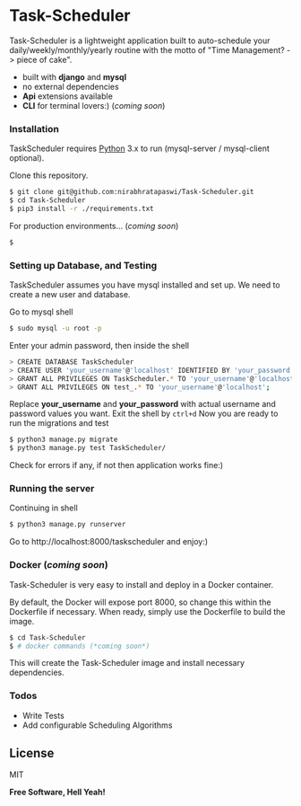 # Task-Scheduler

Task-Scheduler is a lightweight application built to auto-schedule your daily/weekly/monthly/yearly routine with the motto of "Time Management? -> piece of cake".

  - built with **django** and **mysql**
  - no external dependencies
  - **Api** extensions available
  - **CLI** for terminal lovers:) (*coming soon*)

### Installation

TaskScheduler requires [Python](https://www.python.org/) 3.x to run (mysql-server / mysql-client optional).

Clone this repository.

```sh
$ git clone git@github.com:nirabhratapaswi/Task-Scheduler.git
$ cd Task-Scheduler
$ pip3 install -r ./requirements.txt
```

For production environments... (*coming soon*)

```sh
$ 
```

### Setting up Database, and Testing

TaskScheduler assumes you have mysql installed and set up. We need to create a new user and database.

Go to mysql shell
```sh
$ sudo mysql -u root -p
```
Enter your admin password, then inside the shell
```sh
> CREATE DATABASE TaskScheduler
> CREATE USER 'your_username'@'localhost' IDENTIFIED BY 'your_password';
> GRANT ALL PRIVILEGES ON TaskScheduler.* TO 'your_username'@'localhost';
> GRANT ALL PRIVILEGES ON test_.* TO 'your_username'@'localhost';
```
Replace **your_username** and **your_password** with actual username and password values you want.
Exit the shell by `ctrl+d`
Now you are ready to run the migrations and test
```sh
$ python3 manage.py migrate
$ python3 manage.py test TaskScheduler/
```
Check for errors if any, if not then application works fine:)

### Running the server

Continuing in shell
```sh
$ python3 manage.py runserver
```

Go to http://localhost:8000/taskscheduler and enjoy:)

### Docker (*coming soon*)
Task-Scheduler is very easy to install and deploy in a Docker container.

By default, the Docker will expose port 8000, so change this within the Dockerfile if necessary. When ready, simply use the Dockerfile to build the image.

```sh
$ cd Task-Scheduler
$ # docker commands (*coming soon*)
```
This will create the Task-Scheduler image and install necessary dependencies.

### Todos

 - Write Tests
 - Add configurable Scheduling Algorithms

License
----

MIT


**Free Software, Hell Yeah!**
